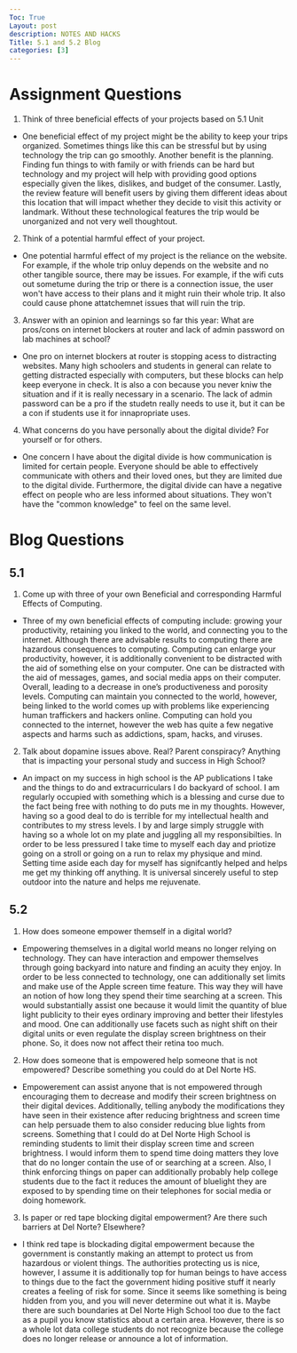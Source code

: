 ```yaml
---
Toc: True
Layout: post
description: NOTES AND HACKS
Title: 5.1 and 5.2 Blog
categories: [3]
---
```


# Assignment Questions

1. Think of three beneficial effects of your projects based on 5.1 Unit

- One beneficial effect of my project might be the ability to keep your trips organized. Sometimes things like this can be stressful but by using technology the trip can go smoothly. Another benefit is the planning. Finding fun things to with family or with friends can be hard but technology and my project will help with providing good options especially given the likes, dislikes, and budget of the consumer. Lastly, the review feature will benefit users by giving them different ideas about this location that will impact whether they decide to visit this activity or landmark. Without these technological features the trip would be unorganized and not very well thoughtout.

2. Think of a potential harmful effect of your project.

- One potential harmful effect of my project is the reliance on the website. For example, if the whole trip onluy depends on the website and no other tangible source, there may be issues. For example, if the wifi cuts out sometume during the trip or there is a connection issue, the user won't have access to their plans and it might ruin their whole trip. It also could cause phone attatchemnet issues that will ruin the trip.

3. Answer with an opinion and learnings so far this year:  What are pros/cons on internet blockers at router and lack of admin password on lab machines at school?

- One pro on internet blockers at router is stopping acess to distracting websites. Many high schoolers and students in general can relate to getting distracted especially with computers, but these blocks can help keep everyone in check. It is also a con because you never kniw the situation and if it is really necessary in a scenario. The lack of admin password can be a pro if the studetn really needs to use it, but it can be a con if students use it for innapropriate uses.

4. What concerns do you have personally about the digital divide?  For yourself or for others.

- One concern I have about the digital divide is how communication is limited for certain people. Everyone should be able to effectively communicate with others and their loved ones, but they are limited due to the digital divide. Furthermore, the digital divide can have a negative effect on people who are less informed about situations. They won't have the "common knowledge" to feel on the same level.

# Blog Questions

## 5.1

1. Come up with three of your own Beneficial and corresponding Harmful Effects of Computing.

- Three of my own beneficial effects of computing include: growing your productivity, retaining you linked to the world, and connecting you to the internet. Although there are advisable results to computing there are hazardous consequences to computing. Computing can enlarge your productivity, however, it is additionally convenient to be distracted with the aid of something else on your computer. One can be distracted with the aid of messages, games, and social media apps on their computer. Overall, leading to a decrease in one’s productiveness and porosity levels. Computing can maintain you connected to the world, however, being linked to the world comes up with problems like experiencing human traffickers and hackers online. Computing can hold you connected to the internet, however the web has quite a few negative aspects and harms such as addictions, spam, hacks, and viruses.

2. Talk about dopamine issues above. Real? Parent conspiracy? Anything that is impacting your personal study and success in High School?

- An impact on my success in high school is the AP publications I take and the things to do and extracurriculars I do backyard of school. I am regularly occupied with something which is a blessing and curse due to the fact being free with nothing to do puts me in my thoughts. However, having so a good deal to do is terrible for my intellectual health and contributes to my stress levels. I by and large simply struggle with having so a whole lot on my plate and juggling all my responsibilties. In order to be less pressured I take time to myself each day and priotize going on a stroll or going on a run to relax my physique and mind. Setting time aside each day for myself has signifcantly helped and helps me get my thinking off anything. It is universal sincerely useful to step outdoor into the nature and helps me rejuvenate.

## 5.2

1. How does someone empower themself in a digital world?

- Empowering themselves in a digital world means no longer relying on technology. They can have interaction and empower themselves through going backyard into nature and finding an acuity they enjoy. In order to be less connected to technology, one can additionally set limits and make use of the Apple screen time feature. This way they will have an notion of how long they spend their time searching at a screen. This would substantially assist one because it would limit the quantity of blue light publicity to their eyes ordinary improving and better their lifestyles and mood. One can additionally use facets such as night shift on their digital units or even regulate the display screen brightness on their phone. So, it does now not affect their retina too much.

2. How does someone that is empowered help someone that is not empowered? Describe something you could do at Del Norte HS.

- Empowerement can assist anyone that is not empowered through encouraging them to decrease and modify their screen brightness on their digital devices. Additionally, telling anybody the modifications they have seen in their existence after reducing brightness and screen time can help persuade them to also consider reducing blue lights from screens. Something that I could do at Del Norte High School is reminding students to limit their display screen time and screen brightness. I would inform them to spend time doing matters they love that do no longer contain the use of or searching at a screen. Also, I think enforcing things on paper can additionally probably help college students due to the fact it reduces the amount of bluelight they are exposed to by spending time on their telephones for social media or doing homework.

3. Is paper or red tape blocking digital empowerment? Are there such barriers at Del Norte? Elsewhere?

- I think red tape is blockading digital empowerment because the government is constantly making an attempt to protect us from hazardous or violent things. The authorities protecting us is nice, however, I assume it is additionally top for human beings to have access to things due to the fact the government hiding positive stuff it nearly creates a feeling of risk for some. Since it seems like something is being hidden from you, and you will never determine out what it is. Maybe there are such boundaries at Del Norte High School too due to the fact as a pupil you know statistics about a certain area. However, there is so a whole lot data college students do not recognize because the college does no longer release or announce a lot of information.
